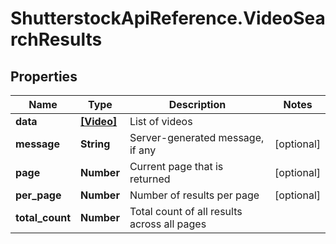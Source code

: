# ShutterstockApiReference.VideoSearchResults

## Properties
Name | Type | Description | Notes
------------ | ------------- | ------------- | -------------
**data** | [**[Video]**](Video.md) | List of videos | 
**message** | **String** | Server-generated message, if any | [optional] 
**page** | **Number** | Current page that is returned | [optional] 
**per_page** | **Number** | Number of results per page | [optional] 
**total_count** | **Number** | Total count of all results across all pages | 


